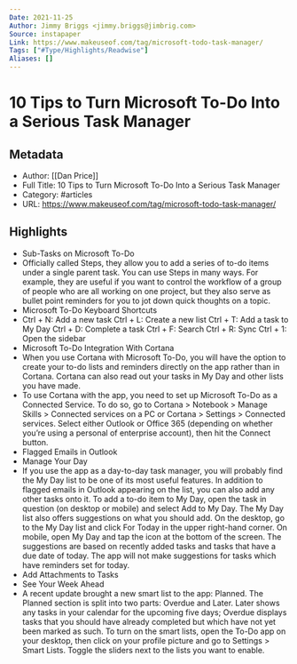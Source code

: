 ```yaml
---
Date: 2021-11-25
Author: Jimmy Briggs <jimmy.briggs@jimbrig.com>
Source: instapaper
Link: https://www.makeuseof.com/tag/microsoft-todo-task-manager/
Tags: ["#Type/Highlights/Readwise"]
Aliases: []
---
```

# 10 Tips to Turn Microsoft To-Do Into a Serious Task Manager

## Metadata
- Author: [[Dan Price]]
- Full Title: 10 Tips to Turn Microsoft To-Do Into a Serious Task Manager
- Category: #articles
- URL: https://www.makeuseof.com/tag/microsoft-todo-task-manager/

## Highlights
- Sub-Tasks on Microsoft To-Do
- Officially called Steps, they allow you to add a series of to-do items under a single parent task.
  You can use Steps in many ways. For example, they are useful if you want to control the workflow of a group of people who are all working on one project, but they also serve as bullet point reminders for you to jot down quick thoughts on a topic.
- Microsoft To-Do Keyboard Shortcuts
- Ctrl + N: Add a new task
  Ctrl + L: Create a new list
  Ctrl + T: Add a task to My Day
  Ctrl + D: Complete a task
  Ctrl + F: Search
  Ctrl + R: Sync
  Ctrl + 1: Open the sidebar
- Microsoft To-Do Integration With Cortana
- When you use Cortana with Microsoft To-Do, you will have the option to create your to-do lists and reminders directly on the app rather than in Cortana. Cortana can also read out your tasks in My Day and other lists you have made.
- To use Cortana with the app, you need to set up Microsoft To-Do as a Connected Service. To do so, go to Cortana > Notebook > Manage Skills > Connected services on a PC or Cortana > Settings > Connected services. Select either Outlook or Office 365 (depending on whether you’re using a personal of enterprise account), then hit the Connect button.
- Flagged Emails in Outlook
- Manage Your Day
- If you use the app as a day-to-day task manager, you will probably find the My Day list to be one of its most useful features. In addition to flagged emails in Outlook appearing on the list, you can also add any other tasks onto it.
  To add a to-do item to My Day, open the task in question (on desktop or mobile) and select Add to My Day.
  The My Day list also offers suggestions on what you should add. On the desktop, go to the My Day list and click For Today in the upper right-hand corner. On mobile, open My Day and tap the icon at the bottom of the screen.
  The suggestions are based on recently added tasks and tasks that have a due date of today. The app will not make suggestions for tasks which have reminders set for today.
- Add Attachments to Tasks
- See Your Week Ahead
- A recent update brought a new smart list to the app: Planned.
  The Planned section is split into two parts: Overdue and Later. Later shows any tasks in your calendar for the upcoming five days; Overdue displays tasks that you should have already completed but which have not yet been marked as such.
  To turn on the smart lists, open the To-Do app on your desktop, then click on your profile picture and go to Settings > Smart Lists. Toggle the sliders next to the lists you want to enable.
